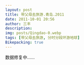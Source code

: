 ```yaml
---
layout: post
title: 带父母去旅游.青岛.2011
date: 2011-10-01 20:56
author: 三丰
description:
img: posts/Qingdao-0.webp
tags: [带父母去旅游, 分时分段环游地球]
Bikepacking: true
---
```

数据修复中……
